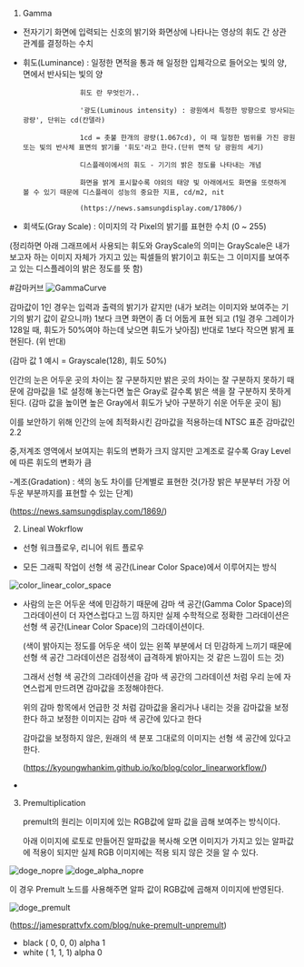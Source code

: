1. Gamma
 
 - 전자기기 화면에 입력되는 신호의 밝기와 화면상에 나타나는 영상의 휘도 간 상관 관계를 결정하는 수치
 
 - 휘도(Luminance) : 일정한 면적을 통과 해 일정한 입체각으로 들어오는 빛의 양, 면에서 반사되는 빛의 양
                     
                     휘도 란 무엇인가..
                     
                     '광도(Luminous intensity) : 광원에서 특정한 방향으로 방사되는 광량', 단위는 cd(칸델라)
                     
                     1cd = 촛불 한개의 광량(1.067cd), 이 때 일정한 범위를 가진 광원 또는 빛의 반사체 표면의 밝기를 '휘도'라고 한다.(단위 면적 당 광원의 세기)
                     
                     디스플레이에서의 휘도 - 기기의 밝은 정도를 나타내는 개념
                     
                     화면을 밝게 표시할수록 야외의 태양 빛 아래에서도 화면을 또렷하게 볼 수 있기 때문에 디스플레이 성능의 중요한 지표, cd/m2, nit
                     
                     (https://news.samsungdisplay.com/17806/)
 
                     
 - 회색도(Gray Scale) : 이미지의 각 Pixel의 밝기를 표현한 수치 (0 ~ 255)
 
 (정리하면 아래 그래프에서 사용되는 휘도와 GrayScale의 의미는 GrayScale은 내가 보고자 하는 이미지 자체가 가지고 있는 픽셀들의 밝기이고 휘도는 그 이미지를 보여주고 있는
 디스플레이의 밝은 정도를 뜻 함)
 
 #감마커브
 ![GammaCurve](https://user-images.githubusercontent.com/90597842/143674785-60a4d02b-b13b-49a6-8017-e71d3518e0e0.jpg)
 
 감마값이 1인 경우는 입력과 출력의 밝기가 같지만
 (내가 보려는 이미지와 보여주는 기기의 밝기 값이 같으니까)
 1보다 크면 화면이 좀 더 어둡게 표현 되고
 (1일 경우 그레이가 128일 때, 휘도가 50%여야 하는데 낮으면 휘도가 낮아짐)
 반대로 1보다 작으면 밝게 표현된다.
 (위 반대)
 
 (감마 값 1 예시 = Grayscale(128), 휘도 50%)
 
 인간의 눈은 어두운 곳의 차이는 잘 구분하지만 밝은 곳의 차이는 잘 구분하지 못하기 때문에 감마값을 1로 설정해 놓는다면 높은 Gray로 갈수록 밝은 색을 잘 구분하지 못하게 된다.
 (감마 값을 높이면 높은 Gray에서 휘도가 낮아 구분하기 쉬운 어두운 곳이 됨)
 
 이를 보안하기 위해 인간의 눈에 최적화시킨 감마값을 적용하는데 NTSC 표준 감마값인 2.2
 
 중,저계조 영역에서 보여지는 휘도의 변화가 크지 않지만 고계조로 갈수록 Gray Level에 따른 휘도의 변화가 큼
 
 -계조(Gradation) : 색의 농도 차이를 단계별로 표현한 것(가장 밝은 부분부터 가장 어두운 부분까지를 표현할 수 있는 단계)
 
 (https://news.samsungdisplay.com/1869/)
 
2. Lineal Wokrflow

 - 선형 워크플로우, 리니어 워트 플로우
 
 - 모든 그래픽 작업이 선형 색 공간(Linear Color Space)에서 이루어지는 방식
 
 ![color_linear_color_space](https://user-images.githubusercontent.com/90597842/143681968-3eca3d03-cd2b-4257-a5c3-ed21591585ec.png)

 - 사람의 눈은 어두운 색에 민감하기 때문에 감마 색 공간(Gamma Color Space)의 그라데이션이 더 자연스럽다고 느낌
   하지만 실제 수학적으로 정확한 그라데이션은 선형 색 공간(Linear Color Space)의 그라데이션이다.
   
   (색이 밝아지는 정도를 어두운 색이 있는 왼쪽 부분에서 더 민감하게 느끼기 때문에 선형 색 공간 그라데이션은 검정색이 급격하게 밝아지는 것 같은 느낌이 드는 것)
   
   그래서 선형 색 공간의 그라데이션을 감마 색 공간의 그라데이션 처럼 우리 눈에 자연스럽게 만드려면 감마값을 조정해야한다.
   
   위의 감마 항목에서 언급한 것 처럼 감마값을 올리거나 내리는 것을 감마값을 보정한다 하고 보정한 이미지는 감마 색 공간에 있다고 한다
   
   감마값을 보정하지 않은, 원래의 색 분포 그대로의 이미지는 선형 색 공간에 있다고 한다.
   
   (https://kyoungwhankim.github.io/ko/blog/color_linearworkflow/)
   
  - 
  
 3. Premultiplication

    premult의 원리는 이미지에 있는 RGB값에 알파 값을 곱해 보여주는 방식이다.

    아래 이미지에 로토로 만들어진 알파값을 복사해 오면 이미지가 가지고 있는 알파값에 적용이 되지만 실제 RGB 이미지에는 적용 되지 않은 것을 알 수 있다.

![doge_nopre](https://user-images.githubusercontent.com/90597842/144406458-63e68da7-d3c5-49af-9a93-e30249dcd70a.png)
![doge_alpha_nopre](https://user-images.githubusercontent.com/90597842/144406518-120eb097-602e-4adf-a99f-66561385ffda.png)

   이 경우 Premult 노드를 사용해주면 알파 값이 RGB값에 곱해져 이미지에 반영된다.
   
![doge_premult](https://user-images.githubusercontent.com/90597842/144407012-ac07cabb-903a-4469-8072-e7fff5c01a90.png)

  (https://jamesprattvfx.com/blog/nuke-premult-unpremult)

  
    
  
  - black ( 0, 0, 0) alpha 1
  - white ( 1, 1, 1) alpha 0
 
 
 
 
 
